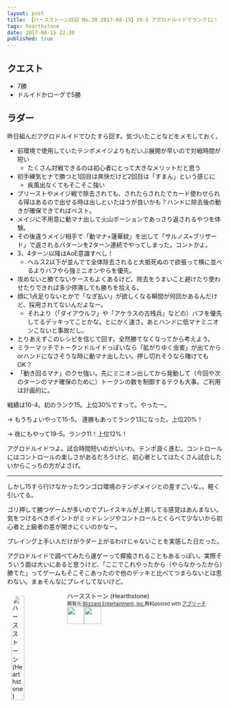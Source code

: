 ```yaml
---
layout: post
title: 【ハースストーン日記 No.30 2017-08-15】19-5 アグロドルイドでランク11！
tags: hearthstone
date: 2017-08-15 22:30
published: true
---
```


## クエスト
* 7勝
* ドルイドかローグで5勝

## ラダー
昨日組んだアグロドルイドでひたすら回す。気づいたことなどをメモしておく。
* 前環境で使用していたテンポメイジよりもだいぶ展開が早いので対戦時間が短い
  * たくさん対戦できるのは初心者にとって大きなメリットだと思う
* 初手練気ヒナで勝つと1回目は爽快だけど2回目は「すまん」という感じに
  * 疾風出なくてもそこそこ強い
* プリーストやメイジ戦で除去されても、されたらされたでカード使わせられる得はあるので出せる時は出しといたほうが良いかも？ハンドに除去後の動きが確保できてればベスト。
* メイジに不用意に動マナ出して火山ポーションであっさり返されるやつを体験。
* その後違うメイジ相手で「動マナ+蓮華紋」を出して「サルノス+ブリザード」で返されるパターンを2ターン連続でやってしまった。コントかよ。
* 3、4ターン以降はAoE意識すべし！
  * ヘルス2以下が並んでて全体除去されると大抵死ぬので欲張って横に並べるよりバフやら強ミニオンやらを優先。
* 攻めないと勝てないケースもよくあるけど、除去をうまいこと避けたり使わせたりできれば多少停滞しても勝ちを拾える。
* 顔に1点足りないとかで「なぎ払い」が欲しくなる瞬間が何回かあるんだけど、採用されてないんだよなー。
  * それより（「ダイアウルフ」や「アケラスの古残兵」などの）バフを優先してるデッキってことかな。とにかく速さ。あとハンドに低マナミニオンこないと事故だし。
* とりあえずこのレシピを信じて回す。全然勝てなくなってから考えよう。
* ミラーマッチでトークンドルイドっぽいなら「拡がりゆく虫害」が出てからorハンドになさそうな時に動マナ出したい。押し切れそうなら賭けてもOK？
* 「動き回るマナ」のクセ強い。先にミニオン出してから発動して（今回や次のターンのマナ確保のために）トークンの数を制御するテクも大事。ご利用は計画的に。

戦績は10-4。初のランク15。上位30%ですって。やったー。

→ もうちょいやって15-5。 連勝もあってランク13になった。上位20%！

→ 夜にもやって19-5。ランク11！上位12%！

アグロドルイドつよ。試合時間短いのがいいわ。テンポ良く進む。コントロールにはコントロールの楽しさがあるだろうけど、初心者としてはたくさん試合したいからこっちの方がよさげ。

---

しかし15すら行けなかったウンゴロ環境のテンポメイジとの差すごいな。。軽く引いてる。

ゴリ押して勝つゲームが多いのでプレイスキルが上昇してる感覚はあんまない。気をつけるべきポイントがミッドレンジやコントロールとくらべて少ないから初心者と上級者の差が開きにくいのかなー。

プレイング上手い人だけがラダー上がるわけじゃないことを実感した日だった。

アグロドルイドで調べてみたら運ゲーって揶揄されることもあるっぽい。実際そういう面は大いにあると思うけど、「ここでこれやったから（やらなかったから）勝てた」ってゲームもそこそこあったので他のデッキと比べてつまらないとは思わない。まぁそんなにプレイしてないけど。


<div id="appreach-box" style="text-align:left;"><img id="appreach-image" src="https://lh6.ggpht.com/J-_wYHXVmR86Mvq6KNHiSvR0T3WH4wHgVC0OLQEIa1FHVbXARD0zafLA8JEUjo-CqDw=w170" alt="ハースストーン (Hearthstone)" style="float:left; margin:10px; width:25%; max-width:120px; border-radius:10%;"><div class="appreach-info" style="margin: 10px;"><div id="appreach-appname">ハースストーン (Hearthstone)</div><div id="appreach-developer" style="font-size:80%; display:inline-block; _display:inline;">開発元:<a id="appreach-developerurl" href="https://itunes.apple.com/jp/developer/blizzard-entertainment-inc/id306862900?uo=4" target="_blank" rel="nofollow">Blizzard Entertainment, Inc.</a></div><div id="appreach-price" style="font-size:80%; display:inline-block; _display:inline;">無料</div><div class="appreach-powered" style="font-size:80%; display:inline-block; _display:inline;">posted with <a href="http://mama-hack.com/app-reach/" title="アプリーチ" target="_blank" rel="nofollow">アプリーチ</a></div><div class="appreach-links" style="float: left;"><div id="appreach-itunes-link" style="display: inline-block; _display: inline;"><a id="appreach-itunes" href="https://itunes.apple.com/jp/app/%E3%83%8F%E3%83%BC%E3%82%B9%E3%82%B9%E3%83%88%E3%83%BC%E3%83%B3-hearthstone/id625257520?mt=8&amp;uo=4&amp;at=10l4wP" target="_blank" rel="nofollow"><img src="https://nabettu.github.io/appreach/img/itune_ja.svg" style="height:40px;"></a></div><div id="appreach-gplay-link" style="display:inline-block; _display:inline;"><a id="appreach-gplay" href="https://play.google.com/store/apps/details?id=com.blizzard.wtcg.hearthstone" target="_blank" rel="nofollow"><img src="https://nabettu.github.io/appreach/img/gplay_ja.png" style="height:40px;"></a></div></div></div><div class="appreach-footer" style="margin-bottom:10px; clear: left;"></div></div>